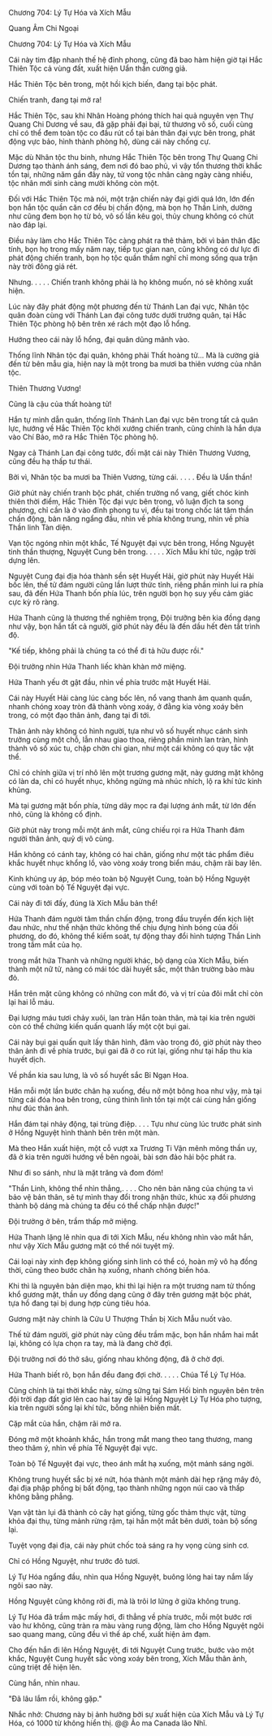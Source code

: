 




Chương 704: Lý Tự Hóa và Xích Mẫu


Quang Âm Chi Ngoại

Chương 704: Lý Tự Hóa và Xích Mẫu

Cái này tim đập nhanh thế hệ đỉnh phong, cũng đã bao hàm hiện giờ tại Hắc Thiên Tộc cả vùng đất, xuất hiện Uẩn thần cường giả.

Hắc Thiên Tộc bên trong, một hồi kịch biến, đang tại bộc phát.

Chiến tranh, đang tại mở ra!

Hắc Thiên Tộc, sau khi Nhân Hoàng phóng thích hai quả nguyên vẹn Thự Quang Chi Dương về sau, đã gặp phải đại bại, tử thương vô số, cuối cùng chỉ có thể đem toàn tộc co đầu rút cổ tại bản thân đại vực bên trong, phát động vực bảo, hình thành phòng hộ, dùng cái này chống cự.

Mặc dù Nhân tộc thu binh, nhưng Hắc Thiên Tộc bên trong Thự Quang Chi Dương tạo thành ánh sáng, đem nơi đó bao phủ, vì vậy tổn thương thời khắc tồn tại, những năm gần đây này, tử vong tộc nhân càng ngày càng nhiều, tộc nhân mới sinh càng mười không còn một.

Đối với Hắc Thiên Tộc mà nói, một trận chiến này đại giới quá lớn, lớn đến bọn hắn tộc quần căn cơ đều bị chấn động, mà bọn họ Thần Linh, dường như cũng đem bọn họ từ bỏ, vô số lần kêu gọi, thủy chung không có chút nào đáp lại.

Điều này làm cho Hắc Thiên Tộc càng phát ra thê thảm, bởi vì bản thân đặc tính, bọn họ trong mấy năm nay, tiếp tục gian nan, cũng không có dư lực đi phát động chiến tranh, bọn họ tộc quần thầm nghĩ chỉ mong sống qua trận này trời đông giá rét.

Nhưng. . . . . Chiến tranh không phải là họ không muốn, nó sẽ không xuất hiện.

Lúc này đây phát động một phương đến từ Thánh Lan đại vực, Nhân tộc quân đoàn cùng với Thánh Lan đại công tước dưới trướng quân, tại Hắc Thiên Tộc phòng hộ bên trên xé rách một đạo lỗ hổng.

Hướng theo cái này lỗ hổng, đại quân dũng mãnh vào.

Thống lĩnh Nhân tộc đại quân, không phải Thất hoàng tử... Mà là cường giả đến từ bên mẫu gia, hiện nay là một trong ba mươi ba thiên vương của nhân tộc.

Thiên Thương Vương!

Cũng là cậu của thất hoàng tử!

Hắn tự mình dẫn quân, thống lĩnh Thánh Lan đại vực bên trong tất cả quân lực, hướng về Hắc Thiên Tộc khởi xướng chiến tranh, cũng chính là hắn dựa vào Chí Bảo, mở ra Hắc Thiên Tộc phòng hộ.

Ngay cả Thánh Lan đại công tước, đối mặt cái này Thiên Thương Vương, cũng đều hạ thấp tư thái.

Bởi vì, Nhân tộc ba mươi ba Thiên Vương, từng cái. . . . . Đều là Uẩn thần!

Giờ phút này chiến tranh bộc phát, chiến trường nổ vang, giết chóc kinh thiên thời điểm, Hắc Thiên Tộc đại vực bên trong, vô luận địch ta song phương, chỉ cần là ở vào đỉnh phong tu vi, đều tại trong chốc lát tâm thần chấn động, bản năng ngẩng đầu, nhìn về phía không trung, nhìn về phía Thần linh Tàn diện.

Vạn tộc ngóng nhìn một khắc, Tế Nguyệt đại vực bên trong, Hồng Nguyệt tinh thần thượng, Nguyệt Cung bên trong. . . . . Xích Mẫu khí tức, ngập trời dựng lên.

Nguyệt Cung đại địa hóa thành sền sệt Huyết Hải, giờ phút này Huyết Hải bốc lên, thế tử đám người cũng lần lượt thức tỉnh, riêng phần mình lui ra phía sau, đã đến Hứa Thanh bốn phía lúc, trên người bọn họ suy yếu cảm giác cực kỳ rõ ràng.

Hứa Thanh cũng là thương thế nghiêm trọng, Đội trưởng bên kia đồng dạng như vậy, bọn hắn tất cả người, giờ phút này đều là đến dầu hết đèn tắt trình độ.

"Kế tiếp, không phải là chúng ta có thể đi tả hữu được rồi."

Đội trưởng nhìn Hứa Thanh liếc khàn khàn mở miệng.

Hứa Thanh yếu ớt gật đầu, nhìn về phía trước mặt Huyết Hải.

Cái này Huyết Hải càng lúc càng bốc lên, nổ vang thanh âm quanh quẩn, nhanh chóng xoay tròn đã thành vòng xoáy, ở đằng kia vòng xoáy bên trong, có một đạo thân ảnh, đang tại đi tới.

Thân ảnh này không có hình người, tựa như vô số huyết nhục cánh sinh trưởng cùng một chỗ, lẫn nhau giao thoa, riêng phần mình lan tràn, hình thành vô số xúc tu, chập chờn chi gian, như một cái không có quy tắc vật thể.

Chỉ có chính giữa vị trí nhô lên một trương gương mặt, này gương mặt không có làn da, chỉ có huyết nhục, không ngừng mà nhúc nhích, lộ ra khí tức kinh khủng.

Mà tại gương mặt bốn phía, từng dãy mọc ra đại lượng ánh mắt, từ lớn đến nhỏ, cũng là không cố định.

Giờ phút này trong mỗi một ánh mắt, cũng chiếu rọi ra Hứa Thanh đám người thân ảnh, quỷ dị vô cùng.

Hắn không có cánh tay, không có hai chân, giống như một tác phẩm điêu khắc huyết nhục khổng lồ, vào vòng xoáy trong biển máu, chậm rãi bay lên.

Kinh khủng uy áp, bóp méo toàn bộ Nguyệt Cung, toàn bộ Hồng Nguyệt cùng với toàn bộ Tế Nguyệt đại vực.

Cái này đi tới đấy, đúng là Xích Mẫu bản thể!

Hứa Thanh đám người tâm thần chấn động, trong đầu truyền đến kịch liệt đau nhức, như thể nhận thức không thể chịu đựng hình bóng của đối phương, do đó, không thể kiểm soát, tự động thay đổi hình tượng Thần Linh trong tầm mắt của họ.

trong mắt hứa Thanh và những người khác, bộ dạng của Xích Mẫu, biến thành một nữ tử, nàng có mái tóc dài huyết sắc, một thân trường bào màu đỏ.

Hắn trên mặt cũng không có những con mắt đó, và vị trí của đôi mắt chỉ còn lại hai lỗ máu.

Đại lượng máu tươi chảy xuôi, lan tràn Hắn toàn thân, mà tại kia trên người còn có thể chứng kiến quấn quanh lấy một cột bụi gai.

Cái này bụi gai quấn quít lấy thân hình, đâm vào trong đó, giờ phút này theo thân ảnh đi về phía trước, bụi gai đã ở co rút lại, giống như tại hấp thu kia huyết dịch.

Về phần kia sau lưng, là vô số huyết sắc Bỉ Ngạn Hoa.

Hắn mỗi một lần bước chân hạ xuống, đều nở một bông hoa như vậy, mà tại từng cái đóa hoa bên trong, cũng thình lình tồn tại một cái cùng hắn giống như đúc thân ảnh.

Hắn đám tại nhảy động, tại trùng điệp. . . . Tựu như cùng lúc trước phát sinh ở Hồng Nguyệt hình thành bên trên một màn.

Mà theo Hắn xuất hiện, một cỗ vượt xa Trương Ti Vận mênh mông thần uy, đã ở kia trên người hướng về bên ngoài, bài sơn đảo hải bộc phát ra.

Như đi so sánh, như là mặt trăng và đom đóm!

"Thần Linh, không thể nhìn thẳng,. . . . Cho nên bản năng của chúng ta vì bảo vệ bản thân, sẽ tự mình thay đổi trong nhận thức, khúc xạ đối phương thành bộ dáng mà chúng ta đều có thể chấp nhận được!"

Đội trưởng ở bên, trầm thấp mở miệng.

Hứa Thanh lặng lẽ nhìn qua đi tới Xích Mẫu, nếu không nhìn vào mắt hắn, như vậy Xích Mẫu gương mặt có thể nói tuyệt mỹ.

Cái loại này xinh đẹp không giống sinh linh có thể có, hoàn mỹ vô hạ đồng thời, cũng theo bước chân hạ xuống, nhanh chóng biến hóa.

Khi thì là nguyên bản diện mạo, khi thì lại hiện ra một trương nam tử thống khổ gương mặt, thần uy đồng dạng cũng ở đây trên gương mặt bộc phát, tựa hồ đang tại bị dung hợp cùng tiêu hóa.

Gương mặt này chính là Cửu U Thượng Thần bị Xích Mẫu nuốt vào.

Thế tử đám người, giờ phút này cũng đều trầm mặc, bọn hắn nhắm hai mắt lại, không có lựa chọn ra tay, mà là đang chờ đợi.

Đội trưởng nơi đó thở sâu, giống nhau không động, đã ở chờ đợi.

Hứa Thanh biết rõ, bọn hắn đều đang đợi chờ. . . . . Chúa Tể Lý Tự Hóa.

Cũng chính là tại thời khắc này, sừng sững tại Sám Hối bình nguyên bên trên đội trời đạp đất giơ lên cao hai tay đè lại Hồng Nguyệt Lý Tự Hóa pho tượng, kia trên người sống lại khí tức, bỗng nhiên biến mất.

Cặp mắt của hắn, chậm rãi mở ra.

Đóng mở một khoảnh khắc, hắn trong mắt mang theo tang thương, mang theo thâm ý, nhìn về phía Tế Nguyệt đại vực.

Toàn bộ Tế Nguyệt đại vực, theo ánh mắt hạ xuống, một mảnh sáng ngời.

Không trung huyết sắc bị xé nứt, hóa thành một mảnh dài hẹp rặng mây đỏ, đại địa phập phồng bị bất động, tạo thành những ngọn núi cao và thấp không bằng phẳng.

Vạn vật tàn lụi đã thành cỏ cây hạt giống, từng gốc thảm thực vật, từng khỏa đại thụ, từng mảnh rừng rậm, tại hắn một mắt bên dưới, toàn bộ sống lại.

Tuyệt vọng đại địa, cái này phút chốc toả sáng ra hy vọng cùng sinh cơ.

Chỉ có Hồng Nguyệt, như trước đỏ tươi.

Lý Tự Hóa ngẩng đầu, nhìn qua Hồng Nguyệt, buông lỏng hai tay nắm lấy ngôi sao này.

Hồng Nguyệt cũng không rời đi, mà là trôi lơ lửng ở giữa không trung.

Lý Tự Hóa đã trầm mặc mấy hơi, đi thẳng về phía trước, mỗi một bước rơi vào hư không, cũng tràn ra màu vàng rung động, làm cho Hồng Nguyệt ngôi sao quang mang, cũng đều vì thế áp chế, xuất hiện ảm đạm.

Cho đến hắn đi lên Hồng Nguyệt, đi tới Nguyệt Cung trước, bước vào một khắc, Nguyệt Cung huyết sắc vòng xoáy bên trong, Xích Mẫu thân ảnh, cũng triệt để hiện lên.

Cùng hắn, nhìn nhau.

"Đã lâu lắm rồi, không gặp."

Nhắc nhở: Chương này bị ảnh hưởng bởi sự xuất hiện của Xích Mẫu và Lý Tự Hóa, có 1000 từ không hiển thị. @@ Ảo ma Canada lão Nhĩ.




